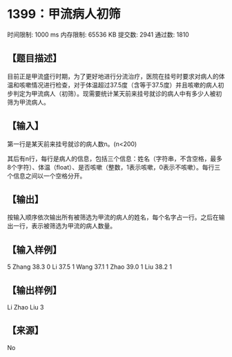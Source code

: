 # 1399：甲流病人初筛

时间限制: 1000 ms         内存限制: 65536 KB
提交数: 2941     通过数: 1810
## 【题目描述】

目前正是甲流盛行时期，为了更好地进行分流治疗，医院在挂号时要求对病人的体温和咳嗽情况进行检查，对于体温超过37.5度（含等于37.5度）并且咳嗽的病人初步判定为甲流病人（初筛）。现需要统计某天前来挂号就诊的病人中有多少人被初筛为甲流病人。

## 【输入】

第一行是某天前来挂号就诊的病人数n。(n<200)

其后有n行，每行是病人的信息，包括三个信息：姓名（字符串，不含空格，最多8个字符）、体温（float）、是否咳嗽（整数，1表示咳嗽，0表示不咳嗽）。每行三个信息之间以一个空格分开。

## 【输出】

按输入顺序依次输出所有被筛选为甲流的病人的姓名，每个名字占一行。之后在输出一行，表示被筛选为甲流的病人数量。

## 【输入样例】

5
Zhang 38.3 0
Li 37.5 1
Wang 37.1 1
Zhao 39.0 1
Liu 38.2 1

## 【输出样例】

Li
Zhao
Liu
3

## 【来源】

No